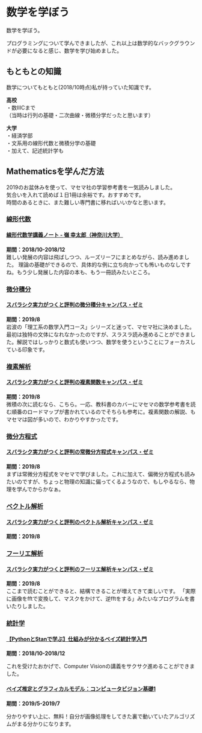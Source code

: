 # 数学を学ぼう

数学を学ぼう。

プログラミングについて学んできましたが、これ以上は数学的なバックグラウンドが必要になると感じ、数学を学び始めました。

## もともとの知識

数学についてもともと(2018/10時点)私が持っていた知識です。

<b>高校</b><br/>
・数ⅢCまで<br/>
（当時は行列の基礎・二次曲線・微積分学だったと思います）

<b>大学</b><br/>
・経済学部<br/>
・文系用の線形代数と微積分学の基礎<br/>
・加えて、記述統計学も<br/>

## Mathematicsを学んだ方法

2019のお盆休みを使って、マセマ社の学習参考書を一気読みしました。<br/>
気合いを入れて読めば１日1冊は余裕です。おすすめです。<br/>
時間のあるときに、また難しい専門書に移ればいいかなと思います。<br/>

### <a href='https://en.wikipedia.org/wiki/Linear_algebra'>線形代数</a>

#### <a href='http://www.math.kanagawa-u.ac.jp/mine/linear_alg/index.html'>線形代数学講義ノート - 嶺 幸太郎（神奈川大学）</a>
<b>期間：2018/10-2018/12</b><br/>
難しい発展の内容は飛ばしつつ、ルーズリーフにまとめながら、読み進めました。
理論の基礎ができるので、具体的な例に立ち向かっても怖いものなしですね。もう少し発展した内容の本も、もう一冊読みたいところ。

### <a href="https://ja.wikipedia.org/wiki/%E5%BE%AE%E5%88%86%E7%A9%8D%E5%88%86%E5%AD%A6">微分積分</a>
#### <a href="https://www.amazon.co.jp/%E3%82%B9%E3%83%90%E3%83%A9%E3%82%B7%E3%82%AF%E5%AE%9F%E5%8A%9B%E3%81%8C%E3%81%A4%E3%81%8F%E3%81%A8%E8%A9%95%E5%88%A4%E3%81%AE%E5%BE%AE%E5%88%86%E7%A9%8D%E5%88%86%E3%82%AD%E3%83%A3%E3%83%B3%E3%83%91%E3%82%B9%E3%83%BB%E3%82%BC%E3%83%9F%E2%80%95%E5%A4%A7%E5%AD%A6%E3%81%AE%E6%95%B0%E5%AD%A6%E3%81%8C%E3%81%93%E3%82%93%E3%81%AA%E3%81%AB%E5%88%86%E3%81%8B%E3%82%8B-%E5%8D%98%E4%BD%8D%E3%81%AA%E3%82%93%E3%81%A6%E6%A5%BD%E3%81%AB%E5%8F%96%E3%82%8C%E3%82%8B-%E9%A6%AC%E5%A0%B4-%E6%95%AC%E4%B9%8B/dp/4866150904/ref=pd_lpo_sbs_14_t_1?_encoding=UTF8&psc=1&refRID=MZM9FCYNK967F9QRT9Y9">スバラシク実力がつくと評判の微分積分キャンパス・ゼミ</a>
<b>期間：2019/8</b><br/>
岩波の「理工系の数学入門コース」シリーズと迷って、マセマ社に決めました。最初は独特の文体になれなかったのですが、スラスラ読み進めることができました。解説ではしっかりと数式も使いつつ、数学を使うということにフォーカスしている印象です。

### <a href="https://en.wikipedia.org/wiki/Complex_analysis">複素解析</a>
#### <a href="https://www.amazon.co.jp/%E3%82%B9%E3%83%90%E3%83%A9%E3%82%B7%E3%82%AF%E5%AE%9F%E5%8A%9B%E3%81%8C%E3%81%A4%E3%81%8F%E3%81%A8%E8%A9%95%E5%88%A4%E3%81%AE%E8%A4%87%E7%B4%A0%E9%96%A2%E6%95%B0%E3%82%AD%E3%83%A3%E3%83%B3%E3%83%91%E3%82%B9%E3%83%BB%E3%82%BC%E3%83%9F%E2%80%95%E5%A4%A7%E5%AD%A6%E3%81%AE%E6%95%B0%E5%AD%A6%E3%81%8C%E3%81%93%E3%82%93%E3%81%AA%E3%81%AB%E5%88%86%E3%81%8B%E3%82%8B-%E5%8D%98%E4%BD%8D%E3%81%AA%E3%82%93%E3%81%A6%E6%A5%BD%E3%81%AB%E5%8F%96%E3%82%8C%E3%82%8B-%E9%A6%AC%E5%A0%B4-%E6%95%AC%E4%B9%8B/dp/486615103X/ref=pd_sbs_14_14?_encoding=UTF8&pd_rd_i=486615103X&pd_rd_r=0c8de90f-2922-477f-bd73-377e453e78ad&pd_rd_w=2voZv&pd_rd_wg=8i3hb&pf_rd_p=ad2ea29d-ea11-483c-9db2-6b5875bb9b73&pf_rd_r=9S60MCBS6ZATA5SY1GVX&psc=1&refRID=9S60MCBS6ZATA5SY1GVX">スバラシク実力がつくと評判の複素関数キャンパス・ゼミ</a>
<b>期間：2019/8</b><br/>
微積の次に読むなら、こちら。一応、教科書のカバーにマセマの数学参考書を読む順番のロードマップが書かれているのでそちらも参考に。複素関数の解説、もマセマは図が多いので、わかりやすかったです。

### <a href="https://en.wikipedia.org/wiki/Differential_equation">微分方程式</a>
#### <a href="https://www.amazon.co.jp/%E3%82%B9%E3%83%90%E3%83%A9%E3%82%B7%E3%82%AF%E5%AE%9F%E5%8A%9B%E3%81%8C%E3%81%A4%E3%81%8F%E3%81%A8%E8%A9%95%E5%88%A4%E3%81%AE%E5%B8%B8%E5%BE%AE%E5%88%86%E6%96%B9%E7%A8%8B%E5%BC%8F%E3%82%AD%E3%83%A3%E3%83%B3%E3%83%91%E3%82%B9%E3%83%BB%E3%82%BC%E3%83%9F%E2%80%95%E5%A4%A7%E5%AD%A6%E3%81%AE%E6%95%B0%E5%AD%A6%E3%81%8C%E3%81%93%E3%82%93%E3%81%AA%E3%81%AB%E5%88%86%E3%81%8B%E3%82%8B-%E5%8D%98%E4%BD%8D%E3%81%AA%E3%82%93%E3%81%A6%E6%A5%BD%E3%81%AB%E5%8F%96%E3%82%8C%E3%82%8B-%E9%A6%AC%E5%A0%B4-%E6%95%AC%E4%B9%8B/dp/4866150912/ref=pd_bxgy_14_img_2/358-3247182-8583441?_encoding=UTF8&pd_rd_i=4866150912&pd_rd_r=379588c7-133a-4094-85f0-81b509bce8a0&pd_rd_w=M3sJM&pd_rd_wg=klJI4&pf_rd_p=2d39d87c-5ff4-47a9-a2d0-79fb936a2d97&pf_rd_r=PN47DW6ZYVVM5G8NEM51&psc=1&refRID=PN47DW6ZYVVM5G8NEM51">スバラシク実力がつくと評判の常微分方程式キャンパス・ゼミ</a>
<b>期間：2019/8</b><br/>
まずは常微分方程式をマセマで学びました。これに加えて、偏微分方程式も読みたいのですが、ちょっと物理の知識に偏ってくるようなので、もしやるなら、物理を学んでからかなぁ。

### <a href="https://en.wikipedia.org/wiki/Vector_calculus">ベクトル解析</a>
#### <a href="https://www.amazon.co.jp/%E3%82%B9%E3%83%90%E3%83%A9%E3%82%B7%E3%82%AF%E5%AE%9F%E5%8A%9B%E3%81%8C%E3%81%A4%E3%81%8F%E3%81%A8%E8%A9%95%E5%88%A4%E3%81%AE%E3%83%99%E3%82%AF%E3%83%88%E3%83%AB%E8%A7%A3%E6%9E%90%E3%82%AD%E3%83%A3%E3%83%B3%E3%83%91%E3%82%B9%E3%83%BB%E3%82%BC%E3%83%9F%E2%80%95%E5%A4%A7%E5%AD%A6%E3%81%AE%E6%95%B0%E5%AD%A6%E3%81%8C%E3%81%93%E3%82%93%E3%81%AA%E3%81%AB%E5%88%86%E3%81%8B%E3%82%8B-%E5%8D%98%E4%BD%8D%E3%81%AA%E3%82%93%E3%81%A6%E6%A5%BD%E3%81%AB%E5%8F%96%E3%82%8C%E3%82%8B-%E9%A6%AC%E5%A0%B4-%E6%95%AC%E4%B9%8B/dp/486615070X/ref=pd_sbs_14_5/358-3247182-8583441?_encoding=UTF8&pd_rd_i=486615070X&pd_rd_r=77e81718-a14a-445b-9000-6f30821469ff&pd_rd_w=O7OkM&pd_rd_wg=5KUV0&pf_rd_p=ad2ea29d-ea11-483c-9db2-6b5875bb9b73&pf_rd_r=T7KAV860SCRB98JMBK15&psc=1&refRID=T7KAV860SCRB98JMBK15">スバラシク実力がつくと評判のベクトル解析キャンパス・ゼミ</a>
<b>期間：2019/8</b><br/>

### <a href="https://en.wikipedia.org/wiki/Fourier_analysis">フーリエ解析</a>
#### <a href="https://www.amazon.co.jp/%E3%82%B9%E3%83%90%E3%83%A9%E3%82%B7%E3%82%AF%E5%AE%9F%E5%8A%9B%E3%81%8C%E3%81%A4%E3%81%8F%E3%81%A8%E8%A9%95%E5%88%A4%E3%81%AE%E3%83%95%E3%83%BC%E3%83%AA%E3%82%A8%E8%A7%A3%E6%9E%90%E3%82%AD%E3%83%A3%E3%83%B3%E3%83%91%E3%82%B9%E3%83%BB%E3%82%BC%E3%83%9F%E2%80%95%E5%A4%A7%E5%AD%A6%E3%81%AE%E6%95%B0%E5%AD%A6%E3%81%8C%E3%81%93%E3%82%93%E3%81%AA%E3%81%AB%E5%88%86%E3%81%8B%E3%82%8B-%E5%8D%98%E4%BD%8D%E3%81%AA%E3%82%93%E3%81%A6%E6%A5%BD%E3%81%AB%E5%8F%96%E3%82%8C%E3%82%8B-%E9%A6%AC%E5%A0%B4-%E6%95%AC%E4%B9%8B/dp/4866150920/ref=pd_sbs_14_4/358-3247182-8583441?_encoding=UTF8&pd_rd_i=4866150920&pd_rd_r=77e81718-a14a-445b-9000-6f30821469ff&pd_rd_w=O7OkM&pd_rd_wg=5KUV0&pf_rd_p=ad2ea29d-ea11-483c-9db2-6b5875bb9b73&pf_rd_r=T7KAV860SCRB98JMBK15&psc=1&refRID=T7KAV860SCRB98JMBK15">スバラシク実力がつくと評判のフーリエ解析キャンパス・ゼミ</a>
<b>期間：2019/8</b><br/>
ここまで読むことができると、結構できることが増えてきて楽しいです。
「実際に画像をfftで変換して、マスクをかけて、逆fftをする」みたいなプログラムを書いたりしました。

### <a href="https://en.wikipedia.org/wiki/Statistics">統計学</a>
#### <a href="https://www.udemy.com/pythonstan">【PythonとStanで学ぶ】仕組みが分かるベイズ統計学入門</a>

<b>期間：2018/10-2018/12</b>

これを受けたおかげで、Computer Visionの講義をサクサク進めることができました。

#### <a href="https://www.udemy.com/computervision/">ベイズ推定とグラフィカルモデル：コンピュータビジョン基礎1</a>

<b>期間：2019/5-2019/7</b>

分かりやすい上に、無料！自分が画像処理をしてきた裏で動いていたアルゴリズムがまる分かりになります。
